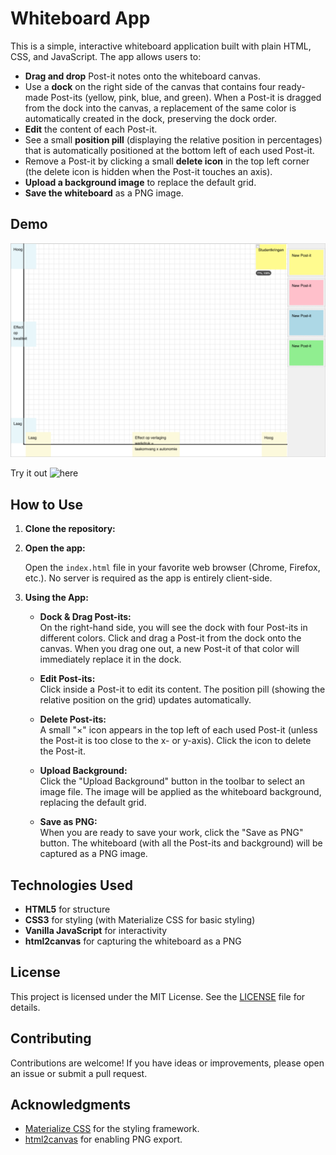 # Whiteboard App

This is a simple, interactive whiteboard application built with plain HTML, CSS, and JavaScript. The app allows users to:

- **Drag and drop** Post-it notes onto the whiteboard canvas.
- Use a **dock** on the right side of the canvas that contains four ready-made Post-its (yellow, pink, blue, and green). When a Post-it is dragged from the dock into the canvas, a replacement of the same color is automatically created in the dock, preserving the dock order.
- **Edit** the content of each Post-it.
- See a small **position pill** (displaying the relative position in percentages) that is automatically positioned at the bottom left of each used Post-it.
- Remove a Post-it by clicking a small **delete icon** in the top left corner (the delete icon is hidden when the Post-it touches an axis).
- **Upload a background image** to replace the default grid.
- **Save the whiteboard** as a PNG image.

## Demo

![Whiteboard App Demo](screenshot.png)

Try it out ![here](https://businessdatasolutions.github.io/whiteboard/)

## How to Use

1. **Clone the repository:**

2. **Open the app:**

   Open the `index.html` file in your favorite web browser (Chrome, Firefox, etc.). No server is required as the app is entirely client-side.

3. **Using the App:**

   - **Dock & Drag Post-its:**  
     On the right-hand side, you will see the dock with four Post-its in different colors. Click and drag a Post-it from the dock onto the canvas. When you drag one out, a new Post-it of that color will immediately replace it in the dock.

   - **Edit Post-its:**  
     Click inside a Post-it to edit its content. The position pill (showing the relative position on the grid) updates automatically.

   - **Delete Post-its:**  
     A small "×" icon appears in the top left of each used Post-it (unless the Post-it is too close to the x- or y-axis). Click the icon to delete the Post-it.

   - **Upload Background:**  
     Click the "Upload Background" button in the toolbar to select an image file. The image will be applied as the whiteboard background, replacing the default grid.

   - **Save as PNG:**  
     When you are ready to save your work, click the "Save as PNG" button. The whiteboard (with all the Post-its and background) will be captured as a PNG image.

## Technologies Used

- **HTML5** for structure
- **CSS3** for styling (with Materialize CSS for basic styling)
- **Vanilla JavaScript** for interactivity
- **html2canvas** for capturing the whiteboard as a PNG

## License

This project is licensed under the MIT License. See the [LICENSE](LICENSE) file for details.

## Contributing

Contributions are welcome! If you have ideas or improvements, please open an issue or submit a pull request.

## Acknowledgments

- [Materialize CSS](https://materializecss.com/) for the styling framework.
- [html2canvas](https://html2canvas.hertzen.com/) for enabling PNG export.
